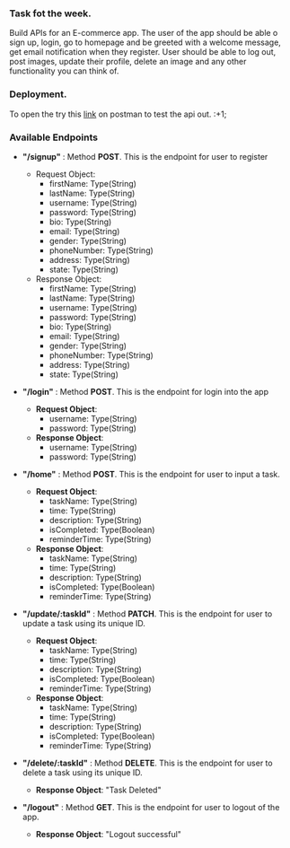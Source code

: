 ### Task fot the week.
Build APIs for an E-commerce app. The user of the app should be able o sign up, login, go to homepage and be greeted with a welcome message, get email notification when they register. User should be able to log out, post images, update their profile, delete an image and any other functionality you can think of.

### Deployment.
To open the try this [link](https://express-app-at-code-center.herokuapp.com/) on postman to test the api out. :+1;

### Available Endpoints
* **"/signup"** : Method **POST**. This is the endpoint for user to register 
	* Request Object:
		* firstName: Type(String)
		* lastName: Type(String)
		* username: Type(String) 
		* password: Type(String) 
		* bio: Type(String)
		* email: Type(String)
		* gender: Type(String)
		* phoneNumber: Type(String)
		* address: Type(String)
		* state: Type(String) 
	* Response Object:
		* firstName: Type(String)
		* lastName: Type(String)
		* username: Type(String) 
		* password: Type(String) 
		* bio: Type(String)
		* email: Type(String)
		* gender: Type(String)
		* phoneNumber: Type(String)
		* address: Type(String)
		* state: Type(String) 



* **"/login"** : Method **POST**. This is the endpoint for login into the app
	* **Request Object**:
		* username: Type(String)
		* password: Type(String)
	* **Response Object**:
		* username: Type(String)
		* password: Type(String)


* **"/home"** : Method **POST**. This is the endpoint for user to input a task.
	* **Request Object**:
		* taskName: Type(String)
		* time: Type(String)
		* description: Type(String)
		* isCompleted: Type(Boolean)
		* reminderTime: Type(String)
	* **Response Object**:
		* taskName: Type(String)
		* time: Type(String)
		* description: Type(String)
		* isCompleted: Type(Boolean)
		* reminderTime: Type(String)


* **"/update/:taskId"** : Method **PATCH**. This is the endpoint for user to update a task using its unique ID.
	* **Request Object**:
		* taskName: Type(String)
		* time: Type(String)
		* description: Type(String)
		* isCompleted: Type(Boolean)
		* reminderTime: Type(String)
	* **Response Object**:
		* taskName: Type(String)
		* time: Type(String)
		* description: Type(String)
		* isCompleted: Type(Boolean)
		* reminderTime: Type(String)


* **"/delete/:taskId"** : Method **DELETE**. This is the endpoint for user to delete a task using its unique ID.
	* **Response Object**: "Task Deleted"


* **"/logout"** : Method **GET**. This is the endpoint for user to logout of the app.
	* **Response Object**: "Logout successful"
